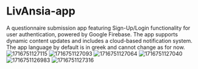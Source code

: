 # LivAnsia-app
A questionnaire submission app featuring Sign-Up/Login functionality for user authentication, powered by Google Firebase. The app supports dynamic content updates and includes a cloud-based notification system.
The app language by default is in greek and cannot change as for now.
![1716751127115](https://github.com/user-attachments/assets/7d7ee7c6-f15f-4a79-866d-3f327ea75a35)
![1716751127093](https://github.com/user-attachments/assets/2418eb9a-6855-4b6c-9819-085d315fcbb2)
![1716751127064](https://github.com/user-attachments/assets/c38f4470-40f1-4279-b842-5d84d57f8172)
![1716751127040](https://github.com/user-attachments/assets/08bc16e9-d5b7-43c7-b508-d95e4893e1cf)
![1716751126983](https://github.com/user-attachments/assets/80d8de4f-2a89-4ac1-97b4-77f50d4bdf55)
![1716751127316](https://github.com/user-attachments/assets/97062635-a736-4b32-8d17-593edae253b3)
